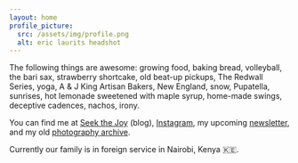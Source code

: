 ```yaml
---
layout: home
profile_picture:
  src: /assets/img/profile.png
  alt: eric laurits headshot
---
```


<p>
  The following things are awesome: growing food, baking bread, volleyball, the bari sax, strawberry shortcake, old beat-up pickups, The Redwall Series, yoga, A & J King Artisan Bakers, New England, snow, Pupatella, sunrises, hot lemonade sweetened with maple syrup, home-made swings, deceptive cadences, nachos, irony.
</p>

<p>
  You can find me at <a href="https://www.seekthejoy.com" target="_blank">Seek the Joy</a> (blog), <a href="https://www.instagram.com/ericlaurits" target="_blank">Instagram</a>, my upcoming <a href="https://goseek.substack.com" target="_blank">newsletter</a>, and my old <a href="https://www.ericlaurits.popsy.site" target="_blank">photography archive</a>.
</p>
<p>
Currently our family is in foreign service in Nairobi, Kenya 🇰🇪.
</p>
